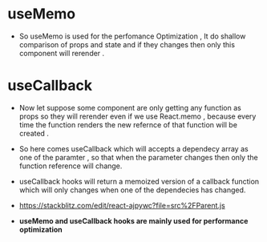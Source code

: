 # useMemo

- So useMemo is used for the perfomance Optimization , It do shallow comparison of props and state and if they changes then only this component will rerender .

# useCallback

- Now let suppose some component are only getting any function as props so they will rerender even if we use React.memo , because every time the function renders the new refernce of that function will be created .

- So here comes useCallback which will accepts a dependecy array as one of the paramter , so that when the parameter changes then only the function reference will change.

- useCallback hooks will return a memoized version of a callback function which will only changes when one of the dependecies has changed.

- https://stackblitz.com/edit/react-ajpywc?file=src%2FParent.js

- **useMemo and useCallback hooks are mainly used for performance optimization**
